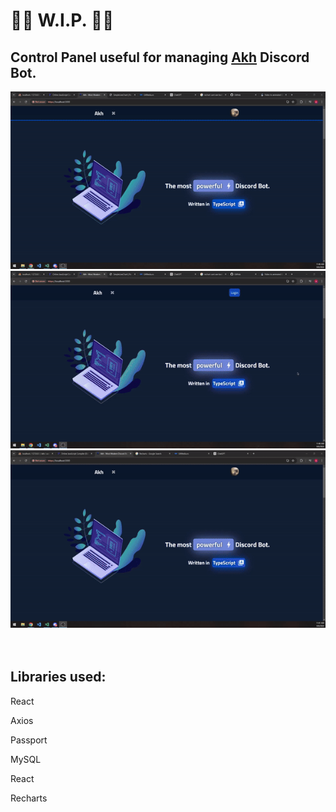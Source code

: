  <h1>🚧🚧 W.I.P. 🚧🚧</h1>
<h2>Control Panel useful for managing <a href='https://google.com'>Akh</a> Discord Bot.</h2>
<img src='https://github.com/alexxnder1/akh-panel/blob/main/github-resources/gif1.gif'/>

<img src='https://github.com/alexxnder1/akh-panel/blob/main/github-resources/gif2.gif'/>

<img src='https://github.com/alexxnder1/akh-panel/blob/main/github-resources/gif3.gif'/>

<br/>
<br/>
<br/>

<h2>Libraries used: </h2>
<p>React</p>
<p>Axios</p>
<p>Passport</p>
<p>MySQL</p>
<p>React</p>
<p>Recharts</p>

